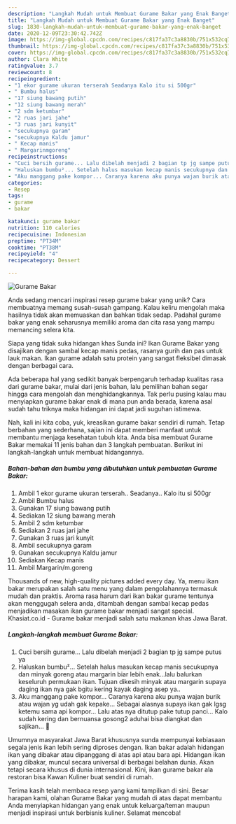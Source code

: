 ```yaml
---
description: "Langkah Mudah untuk Membuat Gurame Bakar yang Enak Banget"
title: "Langkah Mudah untuk Membuat Gurame Bakar yang Enak Banget"
slug: 1830-langkah-mudah-untuk-membuat-gurame-bakar-yang-enak-banget
date: 2020-12-09T23:30:42.742Z
image: https://img-global.cpcdn.com/recipes/c817fa37c3a8830b/751x532cq70/gurame-bakar-foto-resep-utama.jpg
thumbnail: https://img-global.cpcdn.com/recipes/c817fa37c3a8830b/751x532cq70/gurame-bakar-foto-resep-utama.jpg
cover: https://img-global.cpcdn.com/recipes/c817fa37c3a8830b/751x532cq70/gurame-bakar-foto-resep-utama.jpg
author: Clara White
ratingvalue: 3.7
reviewcount: 8
recipeingredient:
- "1 ekor gurame ukuran terserah Seadanya Kalo itu si 500gr"
- " Bumbu halus"
- "17 siung bawang putih"
- "12 siung bawang merah"
- "2 sdm ketumbar"
- "2 ruas jari jahe"
- "3 ruas jari kunyit"
- "secukupnya garam"
- "secukupnya Kaldu jamur"
- " Kecap manis"
- " Margarinmgoreng"
recipeinstructions:
- "Cuci bersih gurame... Lalu dibelah menjadi 2 bagian tp jg sampe putus ya"
- "Haluskan bumbu²... Setelah halus masukan kecap manis secukupnya dan minyak goreng atau margarin biar lebih enak...lalu balurkan keseluruh permukaan ikan. Tujuan dikesih minyak atau margarin supaya daging ikan nya gak bgitu kering kayak daging asep ya.."
- "Aku manggang pake kompor... Caranya karena aku punya wajan burik atau wajan yg udah gak kepake... Sebagai alasnya supaya ikan gak lgsg ketemu sama api kompor... Lalu atas nya ditutup pake tutup panci... Kalo sudah kering dan bernuansa gosong2 aduhai bisa diangkat dan sajikan... 🥰"
categories:
- Resep
tags:
- gurame
- bakar

katakunci: gurame bakar 
nutrition: 110 calories
recipecuisine: Indonesian
preptime: "PT34M"
cooktime: "PT38M"
recipeyield: "4"
recipecategory: Dessert

---
```



![Gurame Bakar](https://img-global.cpcdn.com/recipes/c817fa37c3a8830b/751x532cq70/gurame-bakar-foto-resep-utama.jpg)

Anda sedang mencari inspirasi resep gurame bakar yang unik? Cara membuatnya memang susah-susah gampang. Kalau keliru mengolah maka hasilnya tidak akan memuaskan dan bahkan tidak sedap. Padahal gurame bakar yang enak seharusnya memiliki aroma dan cita rasa yang mampu memancing selera kita.

Siapa yang tidak suka hidangan khas Sunda ini? Ikan Gurame Bakar yang disajikan dengan sambal kecap manis pedas, rasanya gurih dan pas untuk lauk makan. Ikan gurame adalah satu protein yang sangat fleksibel dimasak dengan berbagai cara.

Ada beberapa hal yang sedikit banyak berpengaruh terhadap kualitas rasa dari gurame bakar, mulai dari jenis bahan, lalu pemilihan bahan segar hingga cara mengolah dan menghidangkannya. Tak perlu pusing kalau mau menyiapkan gurame bakar enak di mana pun anda berada, karena asal sudah tahu triknya maka hidangan ini dapat jadi suguhan istimewa.


Nah, kali ini kita coba, yuk, kreasikan gurame bakar sendiri di rumah. Tetap berbahan yang sederhana, sajian ini dapat memberi manfaat untuk membantu menjaga kesehatan tubuh kita. Anda bisa membuat Gurame Bakar memakai 11 jenis bahan dan 3 langkah pembuatan. Berikut ini langkah-langkah untuk membuat hidangannya.

<!--inarticleads1-->

##### Bahan-bahan dan bumbu yang dibutuhkan untuk pembuatan Gurame Bakar:

1. Ambil 1 ekor gurame ukuran terserah.. Seadanya.. Kalo itu si 500gr
1. Ambil  Bumbu halus
1. Gunakan 17 siung bawang putih
1. Sediakan 12 siung bawang merah
1. Ambil 2 sdm ketumbar
1. Sediakan 2 ruas jari jahe
1. Gunakan 3 ruas jari kunyit
1. Ambil secukupnya garam
1. Gunakan secukupnya Kaldu jamur
1. Sediakan  Kecap manis
1. Ambil  Margarin/m.goreng


Thousands of new, high-quality pictures added every day. Ya, menu ikan bakar merupakan salah satu menu yang dalam pengolahannya termasuk mudah dan praktis. Aroma rasa harum dari ikan bakar gurame tentunya akan menggugah selera anda, ditambah dengan sambal kecap pedas menjadikan masakan ikan gurame bakar menjadi sangat special. Khasiat.co.id - Gurame bakar menjadi salah satu makanan khas Jawa Barat. 

<!--inarticleads2-->

##### Langkah-langkah membuat Gurame Bakar:

1. Cuci bersih gurame... Lalu dibelah menjadi 2 bagian tp jg sampe putus ya
1. Haluskan bumbu²... Setelah halus masukan kecap manis secukupnya dan minyak goreng atau margarin biar lebih enak...lalu balurkan keseluruh permukaan ikan. Tujuan dikesih minyak atau margarin supaya daging ikan nya gak bgitu kering kayak daging asep ya..
1. Aku manggang pake kompor... Caranya karena aku punya wajan burik atau wajan yg udah gak kepake... Sebagai alasnya supaya ikan gak lgsg ketemu sama api kompor... Lalu atas nya ditutup pake tutup panci... Kalo sudah kering dan bernuansa gosong2 aduhai bisa diangkat dan sajikan... 🥰


Umumnya masyarakat Jawa Barat khususnya sunda mempunyai kebiasaan segala jenis ikan lebih sering diproses dengan. Ikan bakar adalah hidangan ikan yang dibakar atau dipanggang di atas api atau bara api. Hidangan ikan yang dibakar, muncul secara universal di berbagai belahan dunia. Akan tetapi secara khusus di dunia internasional. Kini, ikan gurame bakar ala restoran bisa Kawan Kuliner buat sendiri di rumah. 

Terima kasih telah membaca resep yang kami tampilkan di sini. Besar harapan kami, olahan Gurame Bakar yang mudah di atas dapat membantu Anda menyiapkan hidangan yang enak untuk keluarga/teman maupun menjadi inspirasi untuk berbisnis kuliner. Selamat mencoba!
